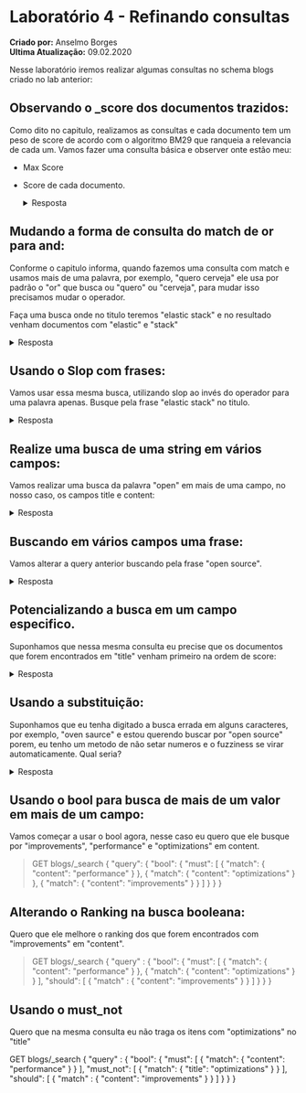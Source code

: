 # Laboratório 4 - Refinando consultas
**Criado por:** Anselmo Borges<br>
**Ultima Atualização:** 09.02.2020

Nesse laboratório iremos realizar algumas consultas no schema blogs criado no lab anterior:

## Observando o _score dos documentos trazidos:
Como dito no capitulo, realizamos as consultas e cada documento tem um peso de score de acordo com o algoritmo BM29 que ranqueia a relevancia de cada um. Vamos fazer uma consulta básica e observer onte estão meu:
* Max Score
* Score de cada documento.

    <details>
      <summary>Resposta</summary>
        <!-- language: lang-json -->
            
        GET blogs/_search
         {
          "query": {
            "match": {
              "content": "elastic"
            }
          }
        }

    </details>

## Mudando a forma de consulta do match de or para and:
Conforme o capitulo informa, quando fazemos uma consulta com  match e usamos mais de uma palavra, por exemplo, "quero cerveja" ele usa por padrão o "or" que busca ou "quero" ou "cerveja", para mudar isso precisamos mudar o operador.

Faça uma busca onde no titulo teremos "elastic stack" e no resultado venham documentos com "elastic" e "stack"
   <details>
      <summary>Resposta</summary>
        <!-- language: lang-json -->

        GET blogs/_search
        {
          "query": {
            "match": {
              "title": {
                "query": "elastic stack",
                "operator": "and"
              }
            }
          }
        }
  </details>

## Usando o Slop com frases:
Vamos usar essa mesma busca, utilizando slop ao invés do operador para uma palavra apenas. Busque pela frase "elastic stack" no titulo.

   <details>
      <summary>Resposta</summary>
        <!-- language: lang-json -->

        GET blogs/_search
        {
          "query": {
            "match_phrase": {
              "title": {
                "query": "elastic stack",
                "slop": 1
              }
            }
          }
        }
  </details>

## Realize uma busca de uma string em vários campos:
Vamos realizar uma busca da palavra "open" em mais de uma campo, no nosso caso, os campos title e content:

   <details>
      <summary>Resposta</summary>
        <!-- language: lang-json -->

        GET blogs/_search
        {
          "query": {
            "multi_match": {
              "query": "open",
              "fields": [
                "title",
                "content"
              ]
            }
          }
        }
  </details>

## Buscando em vários campos uma frase:
Vamos alterar a query anterior buscando pela frase "open source".

   <details>
      <summary>Resposta</summary>
        <!-- language: lang-json -->

        GET blogs/_search
        {
          "query": {
            "multi_match": {
              "query": "open source",
              "fields": [
                "title",
                "content"
              ],
              "type" : "phrase"
            }
          }
        }
  </details>

## Potencializando a busca em um campo especifico.
Suponhamos que nessa mesma consulta eu precise que os documentos que forem encontrados em "title" venham primeiro na ordem de score:

   <details>
      <summary>Resposta</summary>
        <!-- language: lang-json -->

        GET blogs/_search
        {
          "query": {
            "multi_match": {
              "query": "open source",
              "fields": [
                "title^2",
                "content"
              ],
              "type" : "phrase"
            }
          }
        }
  </details>

## Usando a substituição:
Suponhamos que eu tenha digitado a busca errada em alguns caracteres, por exemplo, "oven saurce" e estou querendo buscar por "open source" porem, eu tenho um metodo de não setar numeros e o fuzziness se virar automaticamente. Qual seria?

   <details>
      <summary>Resposta</summary>
        <!-- language: lang-json -->

        GET blogs/_search
        {
          "_source": "title",
          "query": {
            "match": {
              "title": {
                "query" : "oven sauce",
                "fuzziness": "auto"
              }
            }
          }
        }
  </details>

## Usando o bool para busca de mais de um valor em mais de um campo:

Vamos começar a usar o bool agora, nesse caso eu quero que ele busque por "improvements", "performance" e "optimizations" em content.

> GET blogs/_search 
{
  "query": {
    "bool": {
      "must": [
        {
          "match": {
            "content": "performance"
          }
        },
        {
          "match": {
            "content": "optimizations"
          }
        },
        {
          "match": {
            "content": "improvements"
          }
        }
        ]
    }
  }
}

## Alterando o Ranking na busca booleana:
Quero que ele melhore o ranking dos que forem encontrados com "improvements" em "content".

> GET blogs/_search 
{
  "query" : {
    "bool": {
      "must": [
        {
          "match": {
            "content": "performance"
          }
        },
        {
          "match": {
            "content": "optimizations"
          }
        }
      ],
      "should": [
        {
          "match" : {
            "content": "improvements"
          }
        }
      ]
    }
  }
}

## Usando o must_not
Quero que na mesma consulta eu não traga os itens com "optimizations" no "title"
> 
GET blogs/_search 
{
  "query" : {
    "bool": {
      "must": [
        {
          "match": {
            "content": "performance"
          }
        }
      ],
      "must_not": [
        {
          "match": {
            "title": "optimizations"
          }
        }
      ], 
      "should": [
        {
          "match" : {
            "content": "improvements"
          }
        }
      ]
    }
  }
}